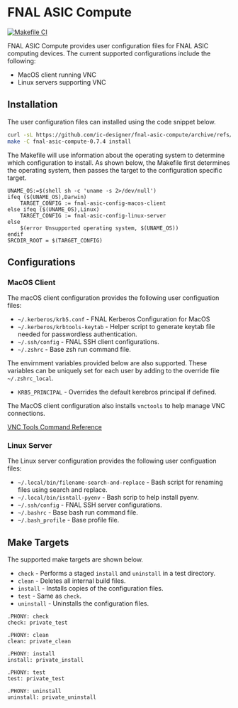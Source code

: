 # FNAL ASIC Compute

[![Makefile CI](https://github.com/ic-designer/fnal-asic-compute/actions/workflows/makefile.yml/badge.svg)](https://github.com/ic-designer/fnal-asic-compute/actions/workflows/makefile.yml)


FNAL ASIC Compute provides user configuration files for FNAL ASIC computing devices. The current
supported configurations include the following:
- MacOS client running VNC
- Linux servers supporting VNC

## Installation

The user configuration files can installed using the code snippet below.

```bash
curl -sL https://github.com/ic-designer/fnal-asic-compute/archive/refs/tags/0.7.4.tar.gz | tar xz
make -C fnal-asic-compute-0.7.4 install
```

The Makefile will use information about the operating system to determine which configuration to
install. As shown below, the Makefile first determines the operating system, then passes the
target to the configuration specific target.

```make
UNAME_OS:=$(shell sh -c 'uname -s 2>/dev/null')
ifeq ($(UNAME_OS),Darwin)
    TARGET_CONFIG := fnal-asic-config-macos-client
else ifeq ($(UNAME_OS),Linux)
    TARGET_CONFIG := fnal-asic-config-linux-server
else
    $(error Unsupported operating system, $(UNAME_OS))
endif
SRCDIR_ROOT = $(TARGET_CONFIG)
```

## Configurations

### MacOS Client

The macOS client configuration provides the following user configuation files:
- `~/.kerberos/krb5.conf` - FNAL Kerberos Configuration for MacOS
- `~/.kerberos/krbtools-keytab` - Helper script to generate keytab file needed for passwordless authentication.
- `~/.ssh/config` - FNAL SSH client configurations.
- `~/.zshrc` - Base zsh run command file.

The envirnment variables provided below are also supported. These variables can be uniquely set
for each user by adding to the override file `~/.zshrc_local`.
- `KRB5_PRINCIPAL` - Overrides the default kerebros principal if defined.

The MacOS client configuration also installs `vnctools` to help manage VNC connections.

[VNC Tools Command Reference](https://github.com/ic-designer/bash-vnctools/blob/d60f8c8697f0d56824c01a4dd6593d126c65e9dd/README.md)

### Linux Server

The Linux server configuration provides the following user configuation files:
- `~/.local/bin/filename-search-and-replace` - Bash script for renaming files using search and replace.
- `~/.local/bin/isntall-pyenv` - Bash scrip to help install pyenv.
- `~/.ssh/config` - FNAL SSH server configurations.
- `~/.bashrc` - Base bash run command file.
- `~/.bash_profile` - Base profile file.

## Make Targets

The supported make targets are shown below.
- `check` - Performs a staged `install` and `uninstall` in a test directory.
- `clean` - Deletes all internal build files.
- `install` - Installs copies of the configuration files.
- `test` - Same as `check`.
- `uninstall` - Uninstalls the configuration files.

```make
.PHONY: check
check: private_test

.PHONY: clean
clean: private_clean

.PHONY: install
install: private_install

.PHONY: test
test: private_test

.PHONY: uninstall
uninstall: private_uninstall
```
